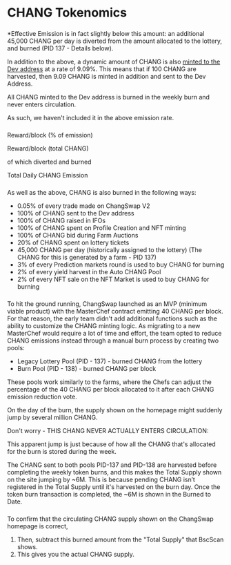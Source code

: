 # CHANG Tokenomics

###  <a href="emission-rate" id="emission-rate"></a>

###  <a href="per-block" id="per-block"></a>

\*Effective Emission is in fact slightly below this amount: an additional 45,000 CHANG per day is diverted from the amount allocated to the lottery, and burned (PID 137 - Details below).

In addition to the above, a dynamic amount of CHANG is also [minted to the Dev address](https://bscscan.com/address/0xceba60280fb0ecd9a5a26a1552b90944770a4a0e#tokentxns) at a rate of 9.09%. This means that if 100 CHANG are harvested, then 9.09 CHANG is minted in addition and sent to the Dev Address.

All CHANG minted to the Dev address is burned in the weekly burn and never enters circulation.

As such, we haven't included it in the above emission rate.

###  <a href="distribution" id="distribution"></a>

Reward/block (% of emission)

Reward/block (total CHANG)

of which diverted and burned

Total Daily CHANG Emission

###  <a href="other-deflationary-mechanics" id="other-deflationary-mechanics"></a>

As well as the above, CHANG is also burned in the following ways:

* 0.05% of every trade made on ChangSwap V2
* 100% of CHANG sent to the Dev address
* 100% of CHANG raised in IFOs
* 100% of CHANG spent on Profile Creation and NFT minting
* 100% of CHANG bid during Farm Auctions
* 20% of CHANG spent on lottery tickets
* 45,000 CHANG per day (historically assigned to the lottery) (The CHANG for this is generated by a farm - PID 137)
* 3% of every Prediction markets round is used to buy CHANG for burning
* 2% of every yield harvest in the Auto CHANG Pool
* 2% of every NFT sale on the NFT Market is used to buy CHANG for burning

###  <a href="why-is-the-chang-burn-manual" id="why-is-the-chang-burn-manual"></a>

To hit the ground running, ChangSwap launched as an MVP (minimum viable product) with the MasterChef contract emitting 40 CHANG per block. For that reason, the early team didn't add additional functions such as the ability to customize the CHANG minting logic. As migrating to a new MasterChef would require a lot of time and effort, the team opted to reduce CHANG emissions instead through a manual burn process by creating two pools:

* Legacy Lottery Pool (PID - 137) - burned CHANG from the lottery
* Burn Pool (PID - 138) - burned CHANG per block

These pools work similarly to the farms, where the Chefs can adjust the percentage of the 40 CHANG per block allocated to it after each CHANG emission reduction vote.

On the day of the burn, the supply shown on the homepage might suddenly jump by several million CHANG.

Don't worry - THIS CHANG NEVER ACTUALLY ENTERS CIRCULATION:

This apparent jump is just because of how all the CHANG that's allocated for the burn is stored during the week.

The CHANG sent to both pools PID-137 and PID-138 are harvested before completing the weekly token burns, and this makes the Total Supply shown on the site jumping by \~6M. This is because pending CHANG isn’t registered in the Total Supply until it's harvested on the burn day. Once the token burn transaction is completed, the \~6M is shown in the Burned to Date.

###  <a href="how-to-confirm-chang-supply-for-yourself" id="how-to-confirm-chang-supply-for-yourself"></a>

To confirm that the circulating CHANG supply shown on the ChangSwap homepage is correct,

1. Then, subtract this burned amount from the "Total Supply" that BscScan shows.
2. This gives you the actual CHANG supply.

####  <a href="read-more-about-changs-deflationary-mechanics-on-the-next-page" id="read-more-about-changs-deflationary-mechanics-on-the-next-page"></a>
